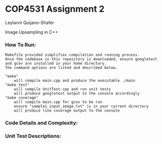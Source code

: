 # COP4531 Assignment 2
Leylanni Quijano-Shafer

Image Upsampling in C++

### How To Run:
    Makefile provided simplifies compilation and running process.
    Once the codebase in this repository is downloaded, ensure googletest and gcov are installed in your home directory.
    The command options are listed and described below.

    "make"
        will compile main.cpp and produce the executable ./main
    "make test"
        will compile UnitTest.cpp and run unit tests
        will produce googletest output to the console accordingly
    "make coverage"
        will compile main.cpp for gcov to be run
        ensure "sample1_input_image.txt" is in your current directory
        will produce line coverage output to the console

### Code Details and Complexity:


### Unit Test Descriptions:

